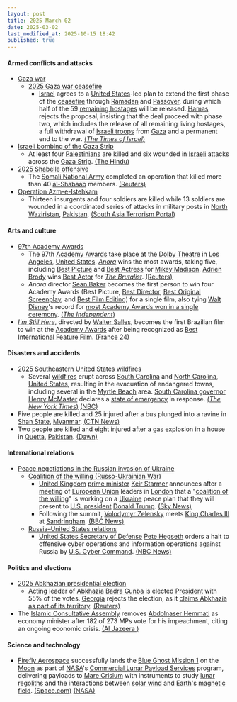 ```yaml
---
layout: post
title: 2025 March 02
date: 2025-03-02
last_modified_at: 2025-10-15 18:42
published: true
---
```



#### Armed conflicts and attacks

* [Gaza war](https://en.wikipedia.org/wiki/Gaza_war "Gaza war")
  * [2025 Gaza war ceasefire](https://en.wikipedia.org/wiki/2025_Gaza_war_ceasefire "2025 Gaza war ceasefire")
    * [Israel](https://en.wikipedia.org/wiki/Israel "Israel") agrees to a [United States](https://en.wikipedia.org/wiki/United_States "United States")-led plan to extend the first phase of the [ceasefire](https://en.wikipedia.org/wiki/Ceasefire "Ceasefire") through [Ramadan](https://en.wikipedia.org/wiki/Ramadan "Ramadan") and [Passover](https://en.wikipedia.org/wiki/Passover "Passover"), during which half of the 59 [remaining hostages](https://en.wikipedia.org/wiki/Gaza_war_hostage_crisis "Gaza war hostage crisis") will be released. [Hamas](https://en.wikipedia.org/wiki/Hamas "Hamas") rejects the proposal, insisting that the deal proceed with phase two, which includes the release of all remaining living hostages, a full withdrawal of [Israeli troops](https://en.wikipedia.org/wiki/Israel_Defense_Forces "Israel Defense Forces") from [Gaza](https://en.wikipedia.org/wiki/Gaza_Strip "Gaza Strip") and a permanent end to the war. [(*The Times of Israel*)](https://www.timesofisrael.com/as-truce-enters-limbo-israel-gives-diplomacy-with-hamas-one-last-chance-before-resuming-war/)
* [Israeli bombing of the Gaza Strip](https://en.wikipedia.org/wiki/Israeli_bombing_of_the_Gaza_Strip "Israeli bombing of the Gaza Strip")
  * At least four [Palestinians](https://en.wikipedia.org/wiki/Palestinians "Palestinians") are killed and six wounded in [Israeli](https://en.wikipedia.org/wiki/Israel_Defense_Forces "Israel Defense Forces") attacks across the [Gaza Strip](https://en.wikipedia.org/wiki/Gaza_Strip "Gaza Strip"). [(The Hindu)](https://www.thehindu.com/news/international/gaza-health-ministry-says-casualities-in-israeli-attacks/article69283051.ece)
* [2025 Shabelle offensive](https://en.wikipedia.org/wiki/2025_Shabelle_offensive "2025 Shabelle offensive")
  * The [Somali National Army](https://en.wikipedia.org/wiki/Somali_National_Army "Somali National Army") completed an operation that killed more than 40 [al-Shabaab](https://en.wikipedia.org/wiki/Al-Shabaab "Al-Shabaab") members. [(Reuters)](https://www.reuters.com/world/africa/more-than-40-al-shabaab-members-killed-by-somali-security-forces-sntv-says-2025-03-02/)
* [Operation Azm-e-Istehkam](https://en.wikipedia.org/wiki/Operation_Azm-e-Istehkam "Operation Azm-e-Istehkam")
  * Thirteen insurgents and four soldiers are killed while 13 soldiers are wounded in a coordinated series of attacks in military posts in [North Waziristan](https://en.wikipedia.org/wiki/North_Waziristan "North Waziristan"), [Pakistan](https://en.wikipedia.org/wiki/Pakistan "Pakistan"). [(South Asia Terrorism Portal)](https://www.satp.org/terrorist-activity/pakistan-Mar-2025)

#### Arts and culture

* [97th Academy Awards](https://en.wikipedia.org/wiki/97th_Academy_Awards "97th Academy Awards")
  * The 97th [Academy Awards](https://en.wikipedia.org/wiki/Academy_Awards "Academy Awards") take place at the [Dolby Theatre](https://en.wikipedia.org/wiki/Dolby_Theatre "Dolby Theatre") in [Los Angeles](https://en.wikipedia.org/wiki/Los_Angeles "Los Angeles"), [United States](https://en.wikipedia.org/wiki/United_States "United States"). *[Anora](https://en.wikipedia.org/wiki/Anora "Anora")* wins the most awards, taking five, including [Best Picture](https://en.wikipedia.org/wiki/Academy_Award_for_Best_Picture "Academy Award for Best Picture") and [Best Actress](https://en.wikipedia.org/wiki/Academy_Award_for_Best_Actress "Academy Award for Best Actress") for [Mikey Madison](https://en.wikipedia.org/wiki/Mikey_Madison "Mikey Madison"). [Adrien Brody](https://en.wikipedia.org/wiki/Adrien_Brody "Adrien Brody") wins [Best Actor](https://en.wikipedia.org/wiki/Academy_Award_for_Best_Actor "Academy Award for Best Actor") for *[The Brutalist](https://en.wikipedia.org/wiki/The_Brutalist "The Brutalist")*. [(Reuters)](https://www.reuters.com/lifestyle/oscars-take-stage-sunday-with-best-picture-up-grabs-2025-03-02/)
  * *Anora* director [Sean Baker](https://en.wikipedia.org/wiki/Sean_Baker "Sean Baker") becomes the first person to win four Academy Awards (Best Picture, [Best Director](https://en.wikipedia.org/wiki/Academy_Award_for_Best_Director "Academy Award for Best Director"), [Best Original Screenplay](https://en.wikipedia.org/wiki/Academy_Award_for_Best_Original_Screenplay "Academy Award for Best Original Screenplay"), and [Best Film Editing](https://en.wikipedia.org/wiki/Academy_Award_for_Best_Film_Editing "Academy Award for Best Film Editing")) for a single film, also tying [Walt Disney](https://en.wikipedia.org/wiki/Walt_Disney "Walt Disney")'s record for [most Academy Awards won in a single ceremony](https://en.wikipedia.org/wiki/List_of_people_who_have_won_multiple_Academy_Awards_in_a_single_year "List of people who have won multiple Academy Awards in a single year"). [(*The Independent*)](https://www.independent.co.uk/arts-entertainment/films/news/sean-baker-oscars-history-anora-b2707793.html)
* *[I'm Still Here](https://en.wikipedia.org/wiki/I%27m_Still_Here_%282024_film%29 "I'm Still Here (2024 film)")*, directed by [Walter Salles](https://en.wikipedia.org/wiki/Walter_Salles "Walter Salles"), becomes the first Brazilian film to win at the [Academy Awards](https://en.wikipedia.org/wiki/Academy_Awards "Academy Awards") after being recognized as [Best International Feature Film](https://en.wikipedia.org/wiki/Academy_Award_for_Best_International_Feature_Film "Academy Award for Best International Feature Film"). [(France 24)](https://www.france24.com/en/live-news/20250303-first-oscar-for-brazil-adds-zest-to-rio-carnival-extravaganza)

#### Disasters and accidents

* [2025 Southeastern United States wildfires](https://en.wikipedia.org/wiki/2025_Southeastern_United_States_wildfires "2025 Southeastern United States wildfires")
  * Several [wildfires](https://en.wikipedia.org/wiki/Wildfire "Wildfire") erupt across [South Carolina](https://en.wikipedia.org/wiki/South_Carolina "South Carolina") and [North Carolina](https://en.wikipedia.org/wiki/North_Carolina "North Carolina"), [United States](https://en.wikipedia.org/wiki/United_States "United States"), resulting in the evacuation of endangered towns, including several in the [Myrtle Beach](https://en.wikipedia.org/wiki/Myrtle_Beach%2C_South_Carolina "Myrtle Beach, South Carolina") area. [South Carolina governor](https://en.wikipedia.org/wiki/Governor_of_South_Carolina "Governor of South Carolina") [Henry McMaster](https://en.wikipedia.org/wiki/Henry_McMaster "Henry McMaster") declares a [state of emergency](https://en.wikipedia.org/wiki/State_of_emergency "State of emergency") in response. [(*The New York Times*)](https://www.nytimes.com/2025/03/01/us/fire-north-carolina.html) [(NBC)](https://www.nbcnews.com/weather/wildfires/south-carolina-governor-declares-state-emergency-raging-wildfires-prom-rcna194395)
* Five people are killed and 25 injured after a bus plunged into a ravine in [Shan State](https://en.wikipedia.org/wiki/Shan_State "Shan State"), [Myanmar](https://en.wikipedia.org/wiki/Myanmar "Myanmar"). [(CTN News)](https://www.chiangraitimes.com/news-asia/bus-crash-in-myanmar/)
* Two people are killed and eight injured after a gas explosion in a house in [Quetta](https://en.wikipedia.org/wiki/Quetta "Quetta"), [Pakistan](https://en.wikipedia.org/wiki/Pakistan "Pakistan"). [(Dawn)](https://www.dawn.com/news/1895447/two-members-of-family-killed-in-gas-explosion-in-quetta)

#### International relations

* [Peace negotiations in the Russian invasion of Ukraine](https://en.wikipedia.org/wiki/Peace_negotiations_in_the_Russian_invasion_of_Ukraine "Peace negotiations in the Russian invasion of Ukraine")
  * [Coalition of the willing (Russo-Ukrainian War)](https://en.wikipedia.org/wiki/Coalition_of_the_willing_%28Russo-Ukrainian_War%29 "Coalition of the willing (Russo-Ukrainian War)")
    * [United Kingdom](https://en.wikipedia.org/wiki/United_Kingdom "United Kingdom") [prime minister](https://en.wikipedia.org/wiki/Prime_Minister_of_the_United_Kingdom "Prime Minister of the United Kingdom") [Keir Starmer](https://en.wikipedia.org/wiki/Keir_Starmer "Keir Starmer") announces after a [meeting](https://en.wikipedia.org/wiki/2025_London_Summit_on_Ukraine "2025 London Summit on Ukraine") of [European Union](https://en.wikipedia.org/wiki/European_Union "European Union") leaders in [London](https://en.wikipedia.org/wiki/London "London") that a "[coalition of the willing](https://en.wikipedia.org/wiki/Coalition_of_the_willing_%28Russo-Ukrainian_War%29 "Coalition of the willing (Russo-Ukrainian War)")" is working on a [Ukraine](https://en.wikipedia.org/wiki/Ukraine "Ukraine") peace plan that they will present to [U.S. president](https://en.wikipedia.org/wiki/U.S._president "U.S. president") [Donald Trump](https://en.wikipedia.org/wiki/Donald_Trump "Donald Trump"). [(Sky News)](https://news.sky.com/story/uk-to-defend-ukraine-peace-deal-with-coalition-of-willing-starmer-says-13320159)
    * Following the summit, [Volodymyr Zelensky](https://en.wikipedia.org/wiki/Volodymyr_Zelensky "Volodymyr Zelensky") meets [King Charles III](https://en.wikipedia.org/wiki/King_Charles_III "King Charles III") at [Sandringham](https://en.wikipedia.org/wiki/Sandringham "Sandringham"). [(BBC News)](https://www.bbc.co.uk/news/articles/ce98v8mnxm3o)
  * [Russia–United States relations](https://en.wikipedia.org/wiki/Russia%E2%80%93United_States_relations "Russia–United States relations")
    * [United States Secretary of Defense](https://en.wikipedia.org/wiki/United_States_Secretary_of_Defense "United States Secretary of Defense") [Pete Hegseth](https://en.wikipedia.org/wiki/Pete_Hegseth "Pete Hegseth") orders a halt to offensive cyber operations and information operations against Russia by [U.S. Cyber Command](https://en.wikipedia.org/wiki/U.S._Cyber_Command "U.S. Cyber Command"). [(NBC News)](https://www.nbcnews.com/politics/trump-administration/defense-secretary-pete-hegseth-orders-halt-offensive-cyber-operations-rcna194435)

#### Politics and elections

* [2025 Abkhazian presidential election](https://en.wikipedia.org/wiki/2025_Abkhazian_presidential_election "2025 Abkhazian presidential election")
  * Acting leader of [Abkhazia](https://en.wikipedia.org/wiki/Abkhazia "Abkhazia") [Badra Gunba](https://en.wikipedia.org/wiki/Badra_Gunba "Badra Gunba") is elected [President](https://en.wikipedia.org/wiki/President_of_Abkhazia "President of Abkhazia") with 55% of the votes. [Georgia](https://en.wikipedia.org/wiki/Georgia_%28country%29 "Georgia (country)") rejects the election, as it [claims Abkhazia as part of its territory](https://en.wikipedia.org/wiki/Russian-occupied_territories_in_Georgia "Russian-occupied territories in Georgia"). [(Reuters)](https://www.reuters.com/world/europe/breakaway-abkhazias-acting-leader-wins-presidential-election-state-media-says-2025-03-02/)
* The [Islamic Consultative Assembly](https://en.wikipedia.org/wiki/Islamic_Consultative_Assembly "Islamic Consultative Assembly") removes [Abdolnaser Hemmati](https://en.wikipedia.org/wiki/Abdolnaser_Hemmati "Abdolnaser Hemmati") as economy minister after 182 of 273 MPs vote for his impeachment, citing an ongoing economic crisis. [(Al Jazeera )](https://www.aljazeera.com/news/2025/3/2/irans-economy-minister-impeached-amid-rising-inflation-falling-currency)

#### Science and technology

* [Firefly Aerospace](https://en.wikipedia.org/wiki/Firefly_Aerospace "Firefly Aerospace") successfully lands the [Blue Ghost Mission 1](https://en.wikipedia.org/wiki/Blue_Ghost_Mission_1 "Blue Ghost Mission 1") on the [Moon](https://en.wikipedia.org/wiki/Moon "Moon") as part of [NASA](https://en.wikipedia.org/wiki/NASA "NASA")'s [Commercial Lunar Payload Services](https://en.wikipedia.org/wiki/Commercial_Lunar_Payload_Services "Commercial Lunar Payload Services") program, delivering payloads to [Mare Crisium](https://en.wikipedia.org/wiki/Mare_Crisium "Mare Crisium") with instruments to study [lunar regoliths](https://en.wikipedia.org/wiki/Lunar_regolith "Lunar regolith") and the interactions between [solar wind](https://en.wikipedia.org/wiki/Solar_wind "Solar wind") and [Earth](https://en.wikipedia.org/wiki/Earth "Earth")'s [magnetic field](https://en.wikipedia.org/wiki/Earth%27s_magnetic_field "Earth's magnetic field"). [(Space.com)](https://www.space.com/the-universe/moon/were-on-the-moon-private-blue-ghost-moon-lander-aces-historic-lunar-landing-for-nasa) [(NASA)](https://www.nasa.gov/news-release/touchdown-carrying-nasa-science-fireflys-blue-ghost-lands-on-moon/)
